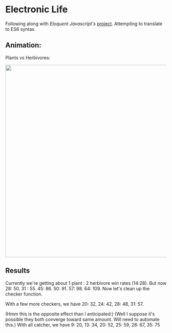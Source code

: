 
# Electronic Life
Following along with *Eloquent Javascript's* [project](https://eloquentjavascript.net/2nd_edition/07_elife.html). Attempting to translate to ES6 syntax.

## Animation:
Plants vs Herbivores:

<img src="https://media.giphy.com/media/U7LNVTF1tcsVJjkjBx/giphy.gif" width="600px">

## Results
Currently we're getting about 1 plant : 2 herbivore win rates (14:28). But now 28: 50. 31 : 55. 45: 86. 50: 91. 57: 98. 64: 109. Now let's clean up the checker function.

With a few more checkers, we have 20: 32, 24: 42, 28: 48, 31: 57.

(Hmm this is the opposite effect than I anticipated:)
(Well I suppose it's possible they both converge toward same amount. Will need to automate this.)
With all catcher, we have 9: 20, 13: 34, 20: 52, 25: 59, 28: 67, 35: 75
